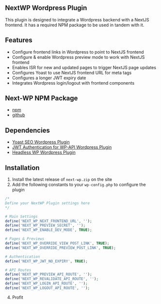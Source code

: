 ## NextWP Wordpress Plugin
This plugin is designed to integrate a Wordpress backend with a NextJS frontend. It has a required NPM package to be used in tandem with it.

## Features
- Configure frontend links in Wordpress to point to NextJS frontend
- Configure & enable Wordpress preview mode to work with NextJS frontend
- Enables ISR for new and updated pages to trigger NextJS page updates
- Configures Yoast to use NextJS frontend URL for meta tags
- Configures a longer JWT expiry date
- Integrates Wordpress login/logout with frontend components

## Next-WP NPM Package
- [npm](https://www.npmjs.com/package/next-wp)
- [github](https://github.com/cloak-labs/next-wp)

## Dependencies
- [Yoast SEO Wordpress Plugin](https://wordpress.org/plugins/wordpress-seo/)
- [JWT Authentication for WP-API Wordpress Plugin](https://wordpress.org/plugins/jwt-authentication-for-wp-rest-api/)
- [Headless WP Wordpress Plugin](https://github.com/cloak-labs/headless-wp-plugin)

## Installation
1. Install the latest release of `next-wp.zip` on the site
2. Add the following constants to your `wp-config.php` to configure the plugin
```php
/* 
Define your NextWP Plugin settings here
*/

# Main Settings
define('NEXT_WP_NEXT_FRONTEND_URL', '');
define('NEXT_WP_PREVIEW_SECRET', '');
define('NEXT_WP_ENABLE_DEV_MODE', TRUE);

# Pages & Previews
define('NEXT_WP_OVERRIDE_VIEW_POST_LINK', TRUE);
define('NEXT_WP_OVERRIDE_PREVIEW_POST_LINK', TRUE);

# Authentication
define('NEXT_WP_JWT_NO_EXPIRY', TRUE);

# API Routes
define('NEXT_WP_PREVIEW_API_ROUTE', '');
define('NEXT_WP_REVALIDATE_API_ROUTE', '');
define('NEXT_WP_LOGIN_API_ROUTE', '');
define('NEXT_WP_LOGOUT_API_ROUTE', '');
```
4. Profit